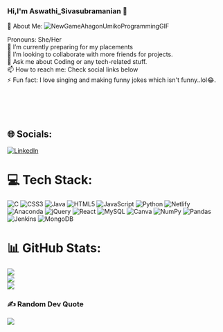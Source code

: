 <h3>Hi,I'm Aswathi_Sivasubramanian 👋</h3>

💫 About Me:
![NewGameAhagonUmikoProgrammingGIF](https://user-images.githubusercontent.com/87479231/185782980-0f8b03aa-9e1a-441d-9baa-a43f158264bd.gif)
<br>
<!-- <br>🌱 I’m currently learning react<br> -->
Pronouns: She/Her<br>🔭 I’m currently preparing for my placements<br>👯 I’m looking to collaborate with more friends for projects.<br>💬 Ask me about Coding or any tech-related stuff.<br>📫 How to reach me: Check social links below<br>⚡ Fun fact: I love singing and making funny jokes which isn't funny..lol😂.<br><br><br><br><br>

## 🌐 Socials:
<!-- [![Instagram](https://img.shields.io/badge/Instagram-%23E4405F.svg?logo=Instagram&logoColor=white)](https://www.linkedin.com/in/aswathi-sivasubramanian-b5216a201) -->
[![LinkedIn](https://img.shields.io/badge/LinkedIn-%230077B5.svg?logo=linkedin&logoColor=white)](https://www.linkedin.com/in/aswathi-sivasubramanian-b5216a201)

# 💻 Tech Stack:

![C](https://img.shields.io/badge/c-%2300599C.svg?style=plastic&logo=c&logoColor=white) ![CSS3](https://img.shields.io/badge/css3-%231572B6.svg?style=plastic&logo=css3&logoColor=white) ![Java](https://img.shields.io/badge/java-%23ED8B00.svg?style=plastic&logo=java&logoColor=white) ![HTML5](https://img.shields.io/badge/html5-%23E34F26.svg?style=plastic&logo=html5&logoColor=white) ![JavaScript](https://img.shields.io/badge/javascript-%23323330.svg?style=plastic&logo=javascript&logoColor=%23F7DF1E) ![Python](https://img.shields.io/badge/python-3670A0?style=plastic&logo=python&logoColor=ffdd54) ![Netlify](https://img.shields.io/badge/netlify-%23000000.svg?style=plastic&logo=netlify&logoColor=#00C7B7) ![Anaconda](https://img.shields.io/badge/Anaconda-%2344A833.svg?style=plastic&logo=anaconda&logoColor=white) ![jQuery](https://img.shields.io/badge/jquery-%230769AD.svg?style=plastic&logo=jquery&logoColor=white) ![React](https://img.shields.io/badge/react-%2320232a.svg?style=plastic&logo=react&logoColor=%2361DAFB) ![MySQL](https://img.shields.io/badge/mysql-%2300f.svg?style=plastic&logo=mysql&logoColor=white) ![Canva](https://img.shields.io/badge/Canva-%2300C4CC.svg?style=plastic&logo=Canva&logoColor=white) ![NumPy](https://img.shields.io/badge/numpy-%23013243.svg?style=plastic&logo=numpy&logoColor=white) ![Pandas](https://img.shields.io/badge/pandas-%23150458.svg?style=plastic&logo=pandas&logoColor=white) ![Jenkins](https://img.shields.io/badge/jenkins-%232C5263.svg?style=plastic&logo=jenkins&logoColor=white) ![MongoDB](https://img.shields.io/badge/MongoDB-%234ea94b.svg?style=plastic&logo=mongodb&logoColor=white)

# 📊 GitHub Stats:

![](https://github-readme-stats.vercel.app/api?username=aswathi-sivasubramanian&theme=merko&hide_border=false&include_all_commits=true&count_private=true)<br/>
![](https://github-readme-streak-stats.herokuapp.com/?user=aswathi-sivasubramanian&theme=merko&hide_border=false)<br/>
![](https://github-readme-stats.vercel.app/api/top-langs/?username=aswathi-sivasubramanian&theme=merko&hide_border=false&include_all_commits=true&count_private=true&layout=compact)

### ✍️ Random Dev Quote

![](https://quotes-github-readme.vercel.app/api?type=horizontal&theme=radical)

<!-- ### 😂 Random Dev Meme

<img src="https://in.images.search.yahoo.com/images/view;_ylt=AwrKC2vR6gFjcrwZxsq9HAx.;_ylu=c2VjA3NyBHNsawNpbWcEb2lkA2Y2NDUyMWM5YjcwNDg3MTVlZTVlZDRlMjNlMmE5NTA3BGdwb3MDNTMEaXQDYmluZw--?back=https%3A%2F%2Fin.images.search.yahoo.com%2Fsearch%2Fimages%3Fp%3Dcoding%2Bimages%26type%3DE210IN826G0%26fr%3Dmcafee%26fr2%3Dpiv-web%26nost%3D1%26tab%3Dorganic%26ri%3D53&w=1920&h=1200&imgurl=www.baltana.com%2Ffiles%2Fwallpapers-8%2FComputer-Coding-HD-Wallpaper-24750.jpg&rurl=https%3A%2F%2Fwww.baltana.com%2Fabstract%2Fcomputer-coding-hd-wallpaper-24750.html&size=1376.4KB&p=coding+images&oid=f64521c9b7048715ee5ed4e23e2a9507&fr2=piv-web&fr=mcafee&tt=Computer+Coding+HD+Wallpaper+24750+-+Baltana&b=36&ni=21&no=53&ts=&tab=organic&sigr=sWguWPi2qKSZ&sigb=1ymDAUk8Kcq.&sigi=vUC2jp57qEzt&sigt=rwtNDkE4Tu_f&.crumb=xXzKMsNxW97&fr=mcafee&fr2=piv-web&type=E210IN826G0" width="512px"/>
 -->
